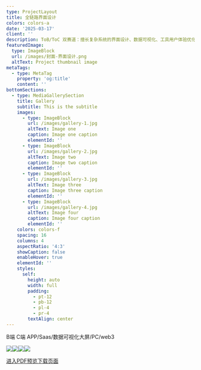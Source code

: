 ```yaml
---
type: ProjectLayout
title: 全链路界面设计
colors: colors-a
date: '2025-03-17'
client: ''
description: ToB/ToC 双赛道：擅长复杂系统的界面设计、数据可视化、工具用户体验优化，覆盖PC / APP/ 小程序 / Web3，熟悉全规范设计系统。
featuredImage:
  type: ImageBlock
  url: /images/封面-界面设计.png
  altText: Project thumbnail image
metaTags:
  - type: MetaTag
    property: 'og:title'
    content: ''
bottomSections:
  - type: MediaGallerySection
    title: Gallery
    subtitle: This is the subtitle
    images:
      - type: ImageBlock
        url: /images/gallery-1.jpg
        altText: Image one
        caption: Image one caption
        elementId: ''
      - type: ImageBlock
        url: /images/gallery-2.jpg
        altText: Image two
        caption: Image two caption
        elementId: ''
      - type: ImageBlock
        url: /images/gallery-3.jpg
        altText: Image three
        caption: Image three caption
        elementId: ''
      - type: ImageBlock
        url: /images/gallery-4.jpg
        altText: Image four
        caption: Image four caption
        elementId: ''
    colors: colors-f
    spacing: 16
    columns: 4
    aspectRatio: '4:3'
    showCaption: false
    enableHover: true
    elementId: ''
    styles:
      self:
        height: auto
        width: full
        padding:
          - pt-12
          - pb-12
          - pl-4
          - pr-4
        textAlign: center
---
```

B端 C端 APP/Saas/数据可视化大屏/PC/web3

![](/images/%E9%82%B1%E9%9B%AA_%E8%AE%BE%E8%AE%A1%E5%B8%88_%E4%BD%9C%E5%93%81%E9%9B%86_02.png)![](/images/%E9%82%B1%E9%9B%AA_%E8%AE%BE%E8%AE%A1%E5%B8%88_%E4%BD%9C%E5%93%81%E9%9B%86_03.png)![](/images/%E9%82%B1%E9%9B%AA_%E8%AE%BE%E8%AE%A1%E5%B8%88_%E4%BD%9C%E5%93%81%E9%9B%86_04.png)![](/images/%E9%82%B1%E9%9B%AA_%E8%AE%BE%E8%AE%A1%E5%B8%88_%E4%BD%9C%E5%93%81%E9%9B%86_05.png)

[进入PDF预览下载页面](https://github.com/angelsnow3/pdf/blob/main/%E9%82%B1%E9%9B%AA_%E8%AE%BE%E8%AE%A1%E5%B8%88_%E4%BD%9C%E5%93%81%E9%9B%86-compressed.pdf)

